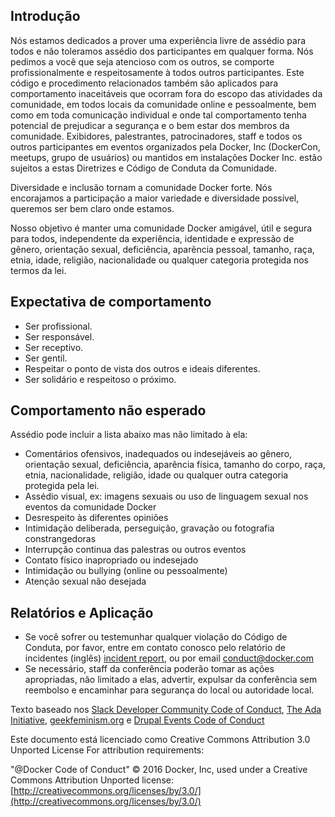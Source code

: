 ## Introdução

Nós estamos dedicados a prover uma experiência livre de assédio para todos e não toleramos assédio dos participantes em qualquer forma. Nós pedimos a você que seja atencioso com os outros, se comporte profissionalmente e respeitosamente à todos outros participantes. Este código e procedimento relacionados também são aplicados para comportamento inaceitáveis que ocorram fora do escopo das atividades da comunidade, em todos locais da comunidade online e pessoalmente, bem como em toda comunicação individual e onde tal comportamento tenha potencial de prejudicar a segurança e o bem estar dos membros da comunidade. Exibidores, palestrantes, patrocinadores, staff e todos os outros participantes em eventos organizados pela Docker, Inc (DockerCon, meetups, grupo de usuários) ou mantidos em instalações Docker Inc. estão sujeitos a estas Diretrizes e Código de Conduta da Comunidade.

Diversidade e inclusão tornam a comunidade Docker forte. Nós encorajamos a participação a maior variedade e diversidade possível, queremos ser bem claro onde estamos.

Nosso objetivo é manter uma comunidade Docker amigável, útil e segura para todos, independente da experiência, identidade e expressão de gênero, orientação sexual, deficiência, aparência pessoal, tamanho, raça, etnia, idade, religião, nacionalidade ou qualquer categoria protegida nos termos da lei.

## Expectativa de comportamento

- Ser profissional.
- Ser responsável.
- Ser receptivo.
- Ser gentil.
- Respeitar o ponto de vista dos outros e ideais diferentes.
- Ser solidário e respeitoso o próximo.

## Comportamento não esperado

Assédio pode incluir a lista abaixo mas não limitado à ela:

- Comentários ofensivos, inadequados ou indesejáveis ao gênero, orientação sexual, deficiência, aparência física, tamanho do corpo, raça, etnia, nacionalidade, religião, idade ou qualquer outra categoria protegida pela lei.
- Assédio visual, ex: imagens sexuais ou uso de linguagem sexual nos eventos da comunidade Docker
- Desrespeito às diferentes opiniões
- Intimidação deliberada, perseguição, gravação ou fotografia constrangedoras
- Interrupção continua das palestras ou outros eventos
- Contato físico inapropriado ou indesejado
- Intimidação ou bullying (online ou pessoalmente)
- Atenção sexual não desejada

## Relatórios e Aplicação

- Se você sofrer ou testemunhar qualquer violação do Código de Conduta, por favor, entre em contato conosco pelo relatório de incidentes (inglês) [incident report](https://docs.google.com/forms/d/e/1FAIpQLScezna1ZXRPzC_phSDoPEF4c5nvw8yQW-vvtI8xHjv-BB9MOg/viewform?c=0&w=1), ou por email conduct@docker.com
- Se necessário, staff da conferência poderão tomar as ações apropriadas, não limitado a elas, advertir, expulsar da conferência sem reembolso e encaminhar para segurança do local ou autoridade local.

Texto baseado nos [Slack Developer Community Code of Conduct](https://api.slack.com/docs/community-code-of-conduct), [The Ada Initiative](https://adainitiative.org/2014/02/18/howto-design-a-code-of-conduct-for-your-community/), [geekfeminism.org](https://geekfeminism.org/about/code-of-conduct/) e [Drupal Events Code of Conduct](https://events.drupal.org/dublin2016/code-conduct)

Este documento está licenciado como Creative Commons Attribution 3.0 Unported License For attribution requirements:

"@Docker Code of Conduct" © 2016 Docker, Inc, used under a Creative Commons Attribution Unported license: [http://creativecommons.org/licenses/by/3.0/](http://creativecommons.org/licenses/by/3.0/)
